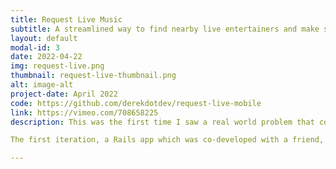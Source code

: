 ```yaml
---
title: Request Live Music
subtitle: A streamlined way to find nearby live entertainers and make song requests.
layout: default
modal-id: 3
date: 2022-04-22
img: request-live.png
thumbnail: request-live-thumbnail.png
alt: image-alt
project-date: April 2022
code: https://github.com/derekdotdev/request-live-mobile
link: https://vimeo.com/708658225
description: This was the first time I saw a real world problem that could be solved with software, and was able to develop my own solution back when I was DJing clubs every weekend. The concept is simple, free users (Requesters) can sign in and find nearby premium users (Entertainers) who are 'live on stage' in order to make song requests. Prior to starting a set, Entertainers (DJs, Karaoke Jocks, Cover Bands, etc.) will use the app to enter the venue name and address (or use Location Services) to 'go live on stage' and will be taken to their Requests dashboard and are notified when new requests come in. Entertainers can view, mark as played, and delete requests from their view. The app also has 'go live on air' functionality for radio jocks and streamers which, instead of location services, only requires a web address or radio station call sign where requesters can tune in. The app is built written in Dart on the Flutter framework and uses Google Firebase for email/password authentication and Cloud Firestore for data persistence. Functionally, the MVP app is ready for deployment; however, I need to learn more about in-app purchases and ads before it can be monetized and subsequently released to web, App Store and Google Play.    

The first iteration, a Rails app which was co-developed with a friend, can be found way back in my GitHub history. Having a web-only application was never the goal, so I took a mobile development course as an elective and was introduced to Dart. I quickly learned, however, that the requirements of this application far exceeded that of the course curriculum. Unfortunately, I have not had a chance to finish this, but plan to in the very near future.  I am currenty in my last semester of college (which is shortened to 12 weeks instead of 16); and, in addition to course load, I am taking an extracurricular full-stack web development course (React, Redux, Node, Express, MongoDB) while actively interviewing for jobs after graduation.

---
```

